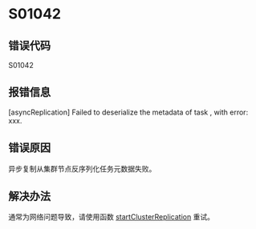 # S01042

## 错误代码

S01042

## 报错信息

[asyncReplication] Failed to deserialize the metadata of task <tid>, with error:
xxx.

## 错误原因

异步复制从集群节点反序列化任务元数据失败。

## 解决办法

通常为网络问题导致，请使用函数 [startClusterReplication](../funcs/s/startClusterReplication.html) 重试。

